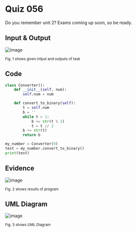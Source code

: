 # Quiz 056
Do you remember unit 2? Exams coming up soon, so be ready.

## Input & Output
![image](https://github.com/Amine-Itani/Quizzes/assets/123438294/440f5fec-599d-4c3b-ac8a-dd5f7522c1bf)

<sub>Fig. 1 shows given intput and outputs of task
## Code

```py
class Converter():
    def __init__(self, num):
        self.num = num

    def convert_to_binary(self):
        t = self.num
        b = ''
        while t > 1:
            b += str(t % 2)
            t = t // 2
        b += str(t)
        return b

my_number = Converter(9)
test = my_number.convert_to_binary()
print(test)
```
## Evidence
![image](https://github.com/Amine-Itani/Quizzes/assets/123438294/40ec8b67-5131-4048-8819-815d5c35c060)

<sub>Fig. 2 shows results of program

## UML Diagram
![image](https://github.com/Amine-Itani/Quizzes/assets/123438294/83ad483b-a81c-4a3b-aa07-d818cbcb960f)

<sub>Fig. 3 shows UML Diagram
